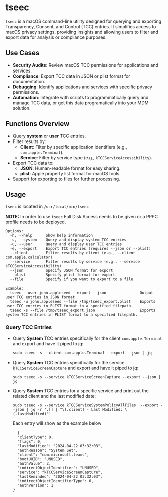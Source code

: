# tseec

`tseec` is a macOS command-line utility designed for querying and exporting Transparency, Consent, and Control (TCC) entries. It simplifies access to macOS privacy settings, providing insights and allowing users to filter and export data for analysis or compliance purposes.

## Use Cases

- **Security Audits**: Review macOS TCC permissions for applications and services.
- **Compliance**: Export TCC data in JSON or plist format for documentation.
- **Debugging**: Identify applications and services with specific privacy permissions.
- **Automation**: Integrate with scripts to programmatically query and manage TCC data, or get this data programatically into your MDM solution.

## Functions Overview

- Query **system** or **user** TCC entries.
- Filter results by:
  - **Client**: Filter by specific application identifiers (e.g., `com.apple.Terminal`).
  - **Service**: Filter by service type (e.g., `kTCCServiceAccessibility`).
- Export TCC data to:
  - **JSON**: Human-readable format for easy sharing.
  - **plist**: Apple property list format for macOS tools.
- Support for exporting to files for further processing.

## Usage

`tseec` is located in `/usr/local/bin/tseec`

**NOTE:** In order to use `tseec` Full Disk Access needs to be given or a PPPC profile needs to be deployed.

```Usage: tseec [options]
Options:
  -h, --help      Show help information
  -s, --system    Query and display system TCC entries
  -u, --user      Query and display user TCC entries
  -e, --export    Export TCC entries (requires --json or --plist)
  --client        Filter results by client (e.g., --client com.apple.calculator)
  --service       Filter results by service (e.g., --service kTCCServiceAccessibility)
  --json          Specify JSON format for export
  --plist         Specify plist format for export
  --file          Specify if you want to export to a file

Example:
  tseec --user john.appleseed --export --json               Output user TCC entries in JSON format.
  tseec -u john.appleseed --file /tmp/tseec_export.plist    Exports user TCC entries in PLIST format to a specified filepath.
  tseec -s --file /tmp/tseec_export.json                    Exports system TCC entries in PLIST format to a specified filepath.
  ```

### Query TCC Entries
- Query **System** TCC entries specifically for the client `com.apple.Terminal` and export and have it piped to jq:
  ```
  sudo tseec -s --client com.apple.Terminal --export --json | jq
  ```

- Query **System** TCC entries specifically for the service `kTCCServiceScreenCapture` and export and have it piped to jq:
   ```
  sudo tseec -s --service kTCCServiceScreenCapture --export --json | jq
  ```

- Query **System** TCC entries for a specific service and print out the related client and the last modified date:
  ```
  sudo tseec -s --service kTCCServiceSystemPolicyAllFiles  --export --json | jq -r '.[] | "\(.client) - Last Modified: \(.lastModified)"'
  ```


  Each entry will show as the example below
  ```
    {
    "clientType": 0,
    "flags": 0,
    "lastModified": "2024-04-22 03:32:03",
    "authReason": "System Set",
    "client": "com.microsoft.teams",
    "bootUUID": "UNUSED",
    "authValue": 2,
    "indirectObjectIdentifier": "UNUSED",
    "service": "kTCCServiceScreenCapture",
    "lastReminded": "2024-04-22 03:32:03",
    "indirectObjectIdentifierType": 0,
    "authVersion": 1
  }
  ````

  

